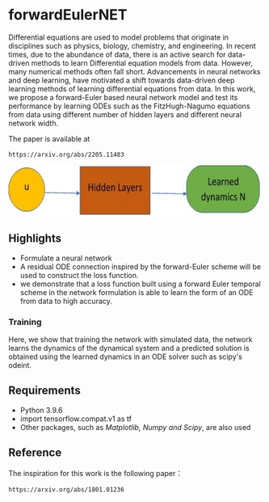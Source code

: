 # forwardEulerNET

Differential equations are used to model problems that originate in disciplines such as physics, biology, chemistry, and engineering. In recent times, due to the abundance of data, there is an active search for data-driven methods to learn Differential equation models from data. However, many numerical methods often fall short. Advancements in neural networks and deep learning, have motivated a shift towards data-driven deep learning methods of learning differential equations from data. In this work, we propose a forward-Euler based neural network model and test its performance by learning ODEs such as the FitzHugh-Nagumo equations from data using different number of hidden layers and different neural network width.

The paper is available at
```
https://arxiv.org/abs/2205.11483
```

<img src="images/nn_fig.jpg" width=500 height=100 />

## Highlights
- Formulate a neural network
- A residual ODE connection inspired by the forward-Euler scheme will be used to construct the loss function.
- we demonstrate that a loss function built using a forward Euler temporal scheme in the network formulation is able to learn the form of an ODE from data to high accuracy.

### Training

Here, we show that training the network with simulated data, the network learns the dynamics of the dynamical system and a predicted solution is obtained using the learned dynamics in an ODE solver such as scipy's odeint.

## Requirements

- Python 3.9.6
- import tensorflow.compat.v1 as tf
- Other packages, such as *Matplotlib, Numpy and Scipy*, are also used

## Reference
The inspiration for this work is the following paper：

```
https://arxiv.org/abs/1801.01236
```
